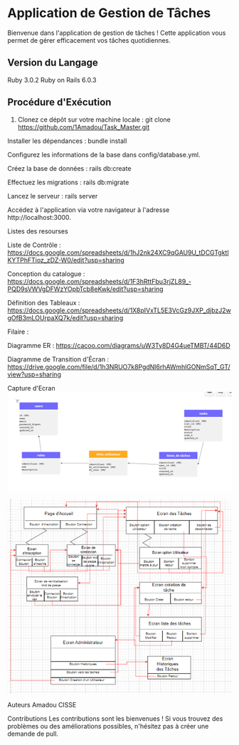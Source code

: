 # Application de Gestion de Tâches

Bienvenue dans l'application de gestion de tâches ! Cette application vous permet de gérer efficacement vos tâches quotidiennes.

## Version du Langage

Ruby 3.0.2
Ruby on Rails 6.0.3

## Procédure d'Exécution

1. Clonez ce dépôt sur votre machine locale :
   git clone https://github.com/1Amadou/Task_Master.git

Installer les dépendances :   bundle install
   
Configurez les informations de la base dans config/database.yml.

Créez la base de données :    rails db:create
  
Effectuez les migrations :    rails db:migrate
  
Lancez le serveur :           rails server


Accédez à l'application via votre navigateur à l'adresse http://localhost:3000.

  Listes des resourses

Liste de Contrôle : https://docs.google.com/spreadsheets/d/1hJ2nk24XC9qGAU9U_tDCGTgktlKYTPhFTioz_zDZ-W0/edit?usp=sharing

Conception du catalogue : https://docs.google.com/spreadsheets/d/1F3hRttFbu3rjZL89_-PQD9sVWVgDFWzYOpbTcb8eKwk/edit?usp=sharing

Définition des Tableaux : https://docs.google.com/spreadsheets/d/1X8pIVxTL5E3VcGz9JXP_djbzJ2wgOfB3mLOUrpaXQ7k/edit?usp=sharing

Filaire : 

Diagramme ER  : https://cacoo.com/diagrams/uW3Ty8D4G4ueTMBT/44D6D

Diagramme de Transition d'Écran : https://drive.google.com/file/d/1h3NRUO7k8PgdNl6rhAWmhlGONmSqT_GT/view?usp=sharing


Capture d'Ecran
![Diagramme ER](images/Diagramme%20ER.png)

![Diagramme de transition d'ecran](images/Diagramme%20de%20trasition%20d'ecran.png)

Auteurs
Amadou CISSE

Contributions
Les contributions sont les bienvenues ! Si vous trouvez des problèmes ou des améliorations possibles, n'hésitez pas à créer une demande de pull.
